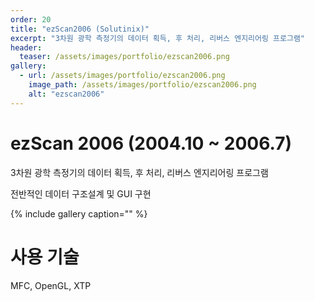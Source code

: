 ```yaml
---
order: 20
title: "ezScan2006 (Solutinix)"
excerpt: "3차원 광학 측정기의 데이터 획득, 후 처리, 리버스 엔지리어링 프로그램"
header:
  teaser: /assets/images/portfolio/ezscan2006.png
gallery:
  - url: /assets/images/portfolio/ezscan2006.png
    image_path: /assets/images/portfolio/ezscan2006.png
    alt: "ezscan2006"
---
```


# ezScan 2006 (2004.10 ~ 2006.7)
3차원 광학 측정기의 데이터 획득, 후 처리, 리버스 엔지리어링 프로그램

전반적인 데이터 구조설계 및 GUI 구현

{% include gallery caption="" %}

# 사용 기술
MFC, OpenGL, XTP